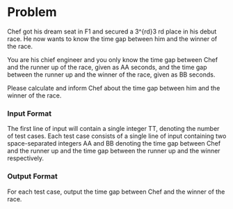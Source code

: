 # Problem
Chef got his dream seat in F1 and secured a 3^{rd}3 
rd
  place in his debut race. He now wants to know the time gap between him and the winner of the race.

You are his chief engineer and you only know the time gap between Chef and the runner up of the race, given as AA seconds, and the time gap between the runner up and the winner of the race, given as BB seconds.

Please calculate and inform Chef about the time gap between him and the winner of the race.

### Input Format
The first line of input will contain a single integer TT, denoting the number of test cases.
Each test case consists of a single line of input containing two space-separated integers AA and BB denoting the time gap between Chef and the runner up and the time gap between the runner up and the winner respectively.
### Output Format
For each test case, output the time gap between Chef and the winner of the race.

